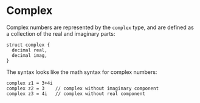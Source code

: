 # Complex

Complex numbers are represented by the `complex` type, and are defined as a collection of the real and imaginary parts:

```nc
struct complex {
  decimal real,
  decimal imag,
}
```

The syntax looks like the math syntax for complex numbers:

```nc
complex z1 = 3+4i
complex z2 = 3    // complex without imaginary component
complex z3 = 4i   // complex without real component
```
